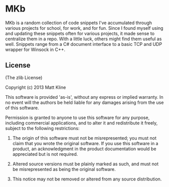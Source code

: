 # MKb

MKb is a random collection of code snippets I've accumulated through various
projects for school, for work, and for fun. Since I found myself using
and updating these snippets often for various projects, it made sense to
centralize them in a repo.  With a little luck, others might find them useful
as well. Snippets range from a C# document interface to a basic TCP and UDP
wrapper for Winsock in C++.

## License

(The zlib License)

Copyright (c) 2013 Matt Kline

This software is provided 'as-is', without any express or implied
warranty. In no event will the authors be held liable for any damages
arising from the use of this software.

Permission is granted to anyone to use this software for any purpose,
including commercial applications, and to alter it and redistribute it
freely, subject to the following restrictions:

   1. The origin of this software must not be misrepresented; you must not
   claim that you wrote the original software. If you use this software
   in a product, an acknowledgment in the product documentation would be
   appreciated but is not required.

   2. Altered source versions must be plainly marked as such, and must not be
   misrepresented as being the original software.

   3. This notice may not be removed or altered from any source
   distribution.
